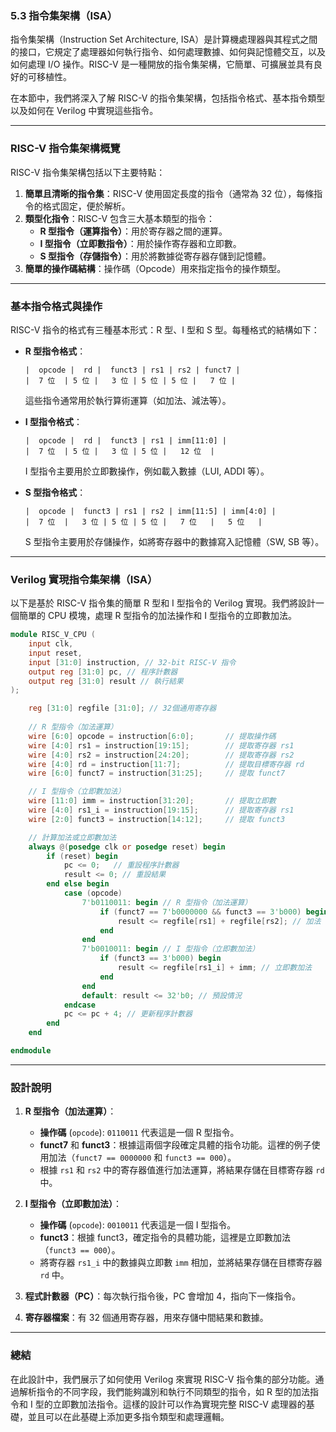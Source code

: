 ### **5.3 指令集架構（ISA）**

指令集架構（Instruction Set Architecture, ISA）是計算機處理器與其程式之間的接口，它規定了處理器如何執行指令、如何處理數據、如何與記憶體交互，以及如何處理 I/O 操作。RISC-V 是一種開放的指令集架構，它簡單、可擴展並具有良好的可移植性。

在本節中，我們將深入了解 RISC-V 的指令集架構，包括指令格式、基本指令類型以及如何在 Verilog 中實現這些指令。

---

### **RISC-V 指令集架構概覽**

RISC-V 指令集架構包括以下主要特點：
1. **簡單且清晰的指令集**：RISC-V 使用固定長度的指令（通常為 32 位），每條指令的格式固定，便於解析。
2. **類型化指令**：RISC-V 包含三大基本類型的指令：
   - **R 型指令（運算指令）**：用於寄存器之間的運算。
   - **I 型指令（立即數指令）**：用於操作寄存器和立即數。
   - **S 型指令（存儲指令）**：用於將數據從寄存器存儲到記憶體。
3. **簡單的操作碼結構**：操作碼（Opcode）用來指定指令的操作類型。

---

### **基本指令格式與操作**

RISC-V 指令的格式有三種基本形式：R 型、I 型和 S 型。每種格式的結構如下：

- **R 型指令格式**：
  ```
  |  opcode |  rd |  funct3 | rs1 | rs2 | funct7 |
  |  7 位  | 5 位 |   3 位 | 5 位 | 5 位 |   7 位 |
  ```
  這些指令通常用於執行算術運算（如加法、減法等）。

- **I 型指令格式**：
  ```
  |  opcode |  rd |  funct3 | rs1 | imm[11:0] |
  |  7 位  | 5 位 |   3 位 | 5 位 |   12 位  |
  ```
  I 型指令主要用於立即數操作，例如載入數據（LUI, ADDI 等）。

- **S 型指令格式**：
  ```
  |  opcode |  funct3 | rs1 | rs2 | imm[11:5] | imm[4:0] |
  |  7 位  |   3 位 | 5 位 | 5 位 |   7 位   |   5 位   |
  ```
  S 型指令主要用於存儲操作，如將寄存器中的數據寫入記憶體（SW, SB 等）。

---

### **Verilog 實現指令集架構（ISA）**

以下是基於 RISC-V 指令集的簡單 R 型和 I 型指令的 Verilog 實現。我們將設計一個簡單的 CPU 模塊，處理 R 型指令的加法操作和 I 型指令的立即數加法。

```verilog
module RISC_V_CPU (
    input clk,
    input reset,
    input [31:0] instruction, // 32-bit RISC-V 指令
    output reg [31:0] pc, // 程序計數器
    output reg [31:0] result // 執行結果
);

    reg [31:0] regfile [31:0]; // 32個通用寄存器
    
    // R 型指令（加法運算）
    wire [6:0] opcode = instruction[6:0];       // 提取操作碼
    wire [4:0] rs1 = instruction[19:15];        // 提取寄存器 rs1
    wire [4:0] rs2 = instruction[24:20];        // 提取寄存器 rs2
    wire [4:0] rd = instruction[11:7];          // 提取目標寄存器 rd
    wire [6:0] funct7 = instruction[31:25];     // 提取 funct7

    // I 型指令（立即數加法）
    wire [11:0] imm = instruction[31:20];       // 提取立即數
    wire [4:0] rs1_i = instruction[19:15];      // 提取寄存器 rs1
    wire [2:0] funct3 = instruction[14:12];     // 提取 funct3

    // 計算加法或立即數加法
    always @(posedge clk or posedge reset) begin
        if (reset) begin
            pc <= 0;   // 重設程序計數器
            result <= 0; // 重設結果
        end else begin
            case (opcode)
                7'b0110011: begin // R 型指令（加法運算）
                    if (funct7 == 7'b0000000 && funct3 == 3'b000) begin
                        result <= regfile[rs1] + regfile[rs2]; // 加法
                    end
                end
                7'b0010011: begin // I 型指令（立即數加法）
                    if (funct3 == 3'b000) begin
                        result <= regfile[rs1_i] + imm; // 立即數加法
                    end
                end
                default: result <= 32'b0; // 預設情況
            endcase
            pc <= pc + 4; // 更新程序計數器
        end
    end

endmodule
```

---

### **設計說明**

1. **R 型指令（加法運算）**：
   - **操作碼** (`opcode`): `0110011` 代表這是一個 R 型指令。
   - **funct7** 和 **funct3**：根據這兩個字段確定具體的指令功能。這裡的例子使用加法（`funct7 == 0000000` 和 `funct3 == 000`）。
   - 根據 `rs1` 和 `rs2` 中的寄存器值進行加法運算，將結果存儲在目標寄存器 `rd` 中。

2. **I 型指令（立即數加法）**：
   - **操作碼** (`opcode`): `0010011` 代表這是一個 I 型指令。
   - **funct3**：根據 funct3，確定指令的具體功能，這裡是立即數加法（`funct3 == 000`）。
   - 將寄存器 `rs1_i` 中的數據與立即數 `imm` 相加，並將結果存儲在目標寄存器 `rd` 中。

3. **程式計數器（PC）**：每次執行指令後，PC 會增加 4，指向下一條指令。

4. **寄存器檔案**：有 32 個通用寄存器，用來存儲中間結果和數據。

---

### **總結**

在此設計中，我們展示了如何使用 Verilog 來實現 RISC-V 指令集的部分功能。通過解析指令的不同字段，我們能夠識別和執行不同類型的指令，如 R 型的加法指令和 I 型的立即數加法指令。這樣的設計可以作為實現完整 RISC-V 處理器的基礎，並且可以在此基礎上添加更多指令類型和處理邏輯。